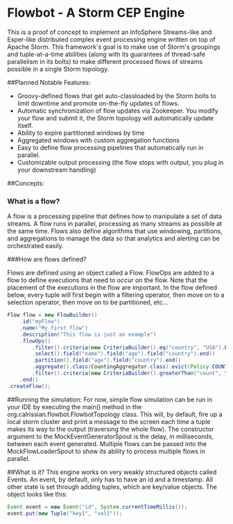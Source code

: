 Flowbot - A Storm CEP Engine
=============================

This is a proof of concept to implement an InfoSphere Streams-like and Esper-like distributed complex event processing engine written on top of Apache Storm. This framework's goal is to make use of Storm's groupings and tuple-at-a-time abilities (along with its guarantees of thread-safe parallelism in its bolts) to make different processed flows of streams possible in a single Storm topology. 


##Planned Notable Features:
- Groovy-defined flows that get auto-classloaded by the Storm bolts to limit downtime and promote on-the-fly updates of flows.
- Automatic synchronization of flow updates via Zookeeper. You modify your flow and submit it, the Storm topology will automatically update itself.
- Ability to expire partitioned windows by time
- Aggregated windows with custom aggregation functions
- Easy to define flow processing pipelines that automatically run in parallel.
- Customizable output processing (the flow stops with output, you plug in your downstream handling)

##Concepts:

### What is a flow?
A flow is a processing pipeline that defines how to manipulate a set of data streams. A flow runs in parallel, processing as many streams as possible at the same time. Flows also define algorithms that use windowing, partitions, and aggregations to manage the data so that analytics and alerting can be orchestrated easily. 

###How are flows defined?

Flows are defined using an object called a Flow. FlowOps are added to a flow to define executions that need to occur on the flow. Note that the placement of the executions in the flow are important. In the flow defined below, every tuple will first begin with a filtering operator, then move on to a selection operator, then move on to be partitioned, etc...

```Java
Flow flow = new FlowBuilder()
    .id("myFlow")
    .name("My first flow")
    .description("This flow is just an example")
    .flowOps()
        .filter().criteria(new CriteriaBuilder().eq("country", "USA").build()).end()
        .select().field("name").field("age").field("country").end()
        .partition().field("age").field("country").end()
        .aggregate().class(CountingAggregator.class).evict(Policy.COUNT, 1000).trigger(Policy.TIME, 30).end()
        .filter().criteria(new CriteriaBuilder().greaterThan("count", 50).build()).end()
    .end()
.createFlow();
```

##Running the simulation: 
For now, simple flow simulation can be run in your IDE by executing the main() method in the org.calrissian.flowbot.FlowbotTopology class. This will, by default, fire up a local storm cluster and print a message to the screen each time a tuple makes its way to the output (traversing the whole flow). The constructor argument to the MockEventGeneratorSpout is the delay, in milliseconds, between each event generated. Multiple flows can be passed into the MockFlowLoaderSpout to show its ability to process multiple flows in parallel.

##What is it?
This engine works on very weakly structured objects called Events. An event, by default, only has to have an id and a timestamp. All other state is set through adding tuples, which are key/value objects. The object looks like this:

```java
Event event = new Event("id", System.currentTimeMillis());
event.put(new Tuple("key1", "val1"));
```



